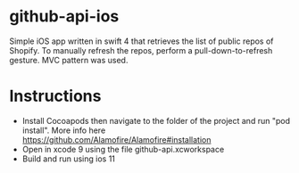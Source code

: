 # github-api-ios
Simple iOS app written in swift 4 that retrieves the list of public repos of Shopify. To manually refresh the repos, perform a pull-down-to-refresh gesture. MVC pattern was used.

# Instructions
- Install Cocoapods then navigate to the folder of the project and run "pod install". More info here https://github.com/Alamofire/Alamofire#installation
- Open in xcode 9 using the file github-api.xcworkspace
- Build and run using ios 11